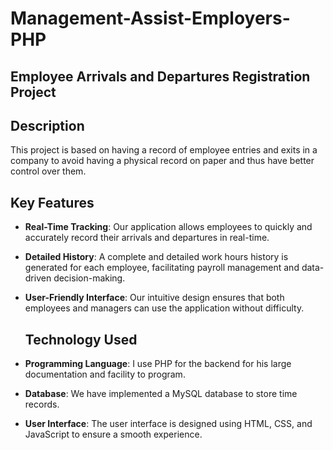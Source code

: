 # Management-Assist-Employers-PHP
## Employee Arrivals and Departures Registration Project

## Description

This project is based on having a record of employee entries and exits in a company to avoid having a physical record on paper and thus have better control over them.

## Key Features

- **Real-Time Tracking**: Our application allows employees to quickly and accurately record their arrivals and departures in real-time.

- **Detailed History**: A complete and detailed work hours history is generated for each employee, facilitating payroll management and data-driven decision-making.

- **User-Friendly Interface**: Our intuitive design ensures that both employees and managers can use the application without difficulty.

  ## Technology Used

- **Programming Language**: I use PHP for the backend for his large documentation and facility to program.

- **Database**: We have implemented a MySQL database to store time records.

- **User Interface**: The user interface is designed using HTML, CSS, and JavaScript to ensure a smooth experience.

